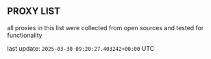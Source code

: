 ## PROXY LIST

all proxies in this list were collected from open sources and tested for functionality

last update: `2025-03-30 09:20:27.403242+00:00` UTC